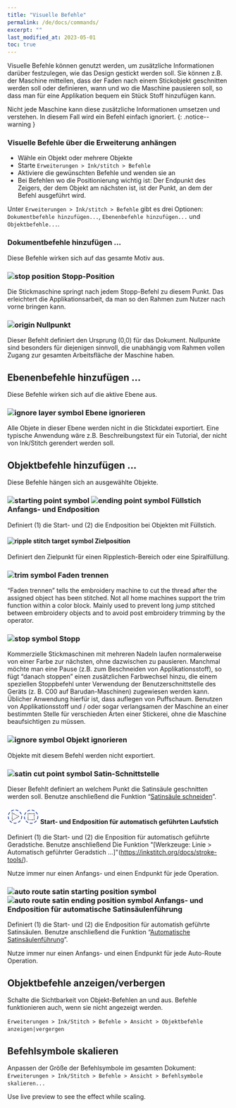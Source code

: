 ```yaml
---
title: "Visuelle Befehle"
permalink: /de/docs/commands/
excerpt: ""
last_modified_at: 2023-05-01
toc: true
---
```

Visuelle Befehle können genutzt werden, um zusätzliche Informationen darüber festzulegen, wie das Design gestickt werden soll. Sie können z.B. der Maschine mitteilen, dass der Faden nach einem Stickobjekt geschnitten werden soll oder definieren, wann und wo die Maschine pausieren soll, so dass man für eine Applikation bequem ein Stück Stoff hinzufügen kann.

Nicht jede Maschine kann diese zusätzliche Informationen umsetzen und verstehen. In diesem Fall wird ein Befehl einfach ignoriert.
{: .notice--warning }

### Visuelle Befehle über die Erweiterung anhängen

* Wähle ein Objekt oder mehrere Objekte
* Starte `Erweiterungen > Ink/stitch > Befehle`
* Aktiviere die gewünschten Befehle und wenden sie an
* Bei Befehlen wo die Positionierung wichtig ist: Der Endpunkt des Zeigers, der dem Objekt am nächsten ist, ist der Punkt, an dem der Befehl ausgeführt wird.

Unter `Erweiterungen > Ink/stitch > Befehle` gibt es drei Optionen: `Dokumentbefehle hinzufügen...`, `Ebenenbefehle hinzufügen...` und `Objektbefehle...`.

### Dokumentbefehle hinzufügen ...

Diese Befehle wirken sich auf das gesamte Motiv aus.

### ![stop position](/assets/images/docs/visual-commands-stop-position.jpg) Stopp-Position

Die Stickmaschine springt nach jedem Stopp-Befehl zu diesem Punkt. Das erleichtert die Applikationsarbeit, da man so den Rahmen zum Nutzer nach vorne bringen kann.

### ![origin](/assets/images/docs/visual-commands-origin.jpg) Nullpunkt

Dieser Befehlt definiert den Ursprung (0,0) für das Dokument. Nullpunkte sind besonders für diejenigen sinnvoll, die unabhängig vom Rahmen vollen Zugang zur gesamten Arbeitsfläche der Maschine haben.

## Ebenenbefehle hinzufügen …

Diese Befehle wirken sich auf die aktive Ebene aus.

### ![ignore layer symbol](/assets/images/docs/visual-commands-ignore-layer.jpg) Ebene ignorieren

Alle Objete in dieser Ebene werden nicht in die Stickdatei exportiert. Eine typische Anwendung wäre z.B. Beschreibungstext für ein Tutorial, der nicht von Ink/Stitch gerendert werden soll.

## Objektbefehle hinzufügen …

Diese Befehle hängen sich an ausgewählte Objekte.

### ![starting point symbol](/assets/images/docs/visual-commands-start.jpg) ![ending point symbol](/assets/images/docs/visual-commands-end.jpg) Füllstich Anfangs- und Endposition

Definiert (1) die Start- und (2) die Endposition bei Objekten mit Füllstich.

#### ![ripple stitch target symbol](/assets/images/docs/visual-commands-ripple-target.png) Zielposition

Definiert den Zielpunkt für einen Ripplestich-Bereich oder eine Spiralfüllung.


### ![trim symbol](/assets/images/docs/visual-commands-trim.jpg) Faden trennen

“Faden trennen” tells the embroidery machine to cut the thread after the assigned object has been stitched. Not all home machines support the trim function within a color block. Mainly used to prevent long jump stitched between embroidery objects and to avoid post embroidery trimming by the operator.

### ![stop symbol](/assets/images/docs/visual-commands-stop.jpg) Stopp

Kommerzielle Stickmaschinen mit mehreren Nadeln laufen normalerweise von einer Farbe zur nächsten, ohne dazwischen zu pausieren. Manchmal möchte man eine Pause (z.B. zum Beschneiden von Applikationsstoff), so fügt “danach stoppen” einen zusätzlichen Farbwechsel hinzu, die einem speziellen Stoppbefehl unter Verwendung der Benutzerschnittstelle des Geräts (z. B. C00 auf Barudan-Maschinen) zugewiesen werden kann. Üblicher Anwendung hierfür ist, dass auflegen von Puffschaum. Benutzen von Applikationsstoff und / oder sogar verlangsamen der Maschine an einer bestimmten Stelle für verschieden Arten einer Stickerei, ohne die Maschine beaufsichtigen zu müssen.

### ![ignore symbol](/assets/images/docs/visual-commands-ignore.jpg) Objekt ignorieren

Objekte mit diesem Befehl werden nicht exportiert.

### ![satin cut point symbol](/assets/images/docs/visual-commands-satin-cut-point.jpg) Satin-Schnittstelle

Dieser Befehlt definiert an welchem Punkt die Satinsäule geschnitten werden soll. Benutze anschließend die Funktion “[Satinsäule schneiden](/de/docs/satin-tools/#satin-schnittstelle)”.

####  ![auto route starting position symbol](/assets/images/docs/visual-commands-auto-route-running-stitch-start.jpg) ![auto route  ending position symbol](/assets/images/docs/visual-commands-auto-route-running-stitch-end.jpg) Start- und Endposition für automatisch geführten Laufstich

Definiert (1) die Start- und (2) die Enposition für automatisch geführte Geradstiche. Benutze anschließend Die Funktion "[Werkzeuge: Linie > Automatisch geführter Geradstich ...]"(https://inkstitch.org/docs/stroke-tools/).

Nutze immer nur einen Anfangs- und einen Endpunkt für jede Operation.

###  ![auto route satin starting position symbol](/assets/images/docs/visual-commands-auto-route-satin-stitch-start.jpg) ![auto route satin ending position symbol](/assets/images/docs/visual-commands-auto-route-satin-stitch-end.jpg) Anfangs- und Endposition für automatische Satinsäulenführung

Definiert (1) die Start- und (2) die Endposition für automatish geführte Satinsäulen. Benutze anschließend die Funktion “[Automatische Satinsäulenführung](/de/docs/satin-tools/#automatische-satinsäulenführung)”.

Nutze immer nur einen Anfangs- und einen Endpunkt für jede Auto-Route Operation.

## Objektbefehle anzeigen/verbergen

Schalte die Sichtbarkeit von Objekt-Befehlen an und aus. Befehle funktionieren auch, wenn sie nicht angezeigt werden.

`Erweiterungen > Ink/Stitch > Befehle > Ansicht > Objektbefehle anzeigen|vergergen`

## Befehlsymbole skalieren

Anpassen der Größe der Befehlsymbole im gesamten Dokument: `Erweiterungen > Ink/Stitch > Befehle > Ansicht > Befehlsymbole skalieren...`

Use live preview to see the effect while scaling.
